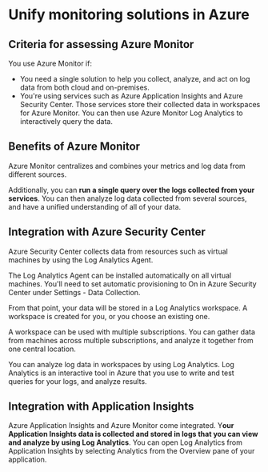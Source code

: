 # Unify monitoring solutions in Azure

## Criteria for assessing Azure Monitor

You use Azure Monitor if:

* You need a single solution to help you collect, analyze, and act on log data from both cloud and on-premises.
* You're using services such as Azure Application Insights and Azure Security Center. Those services store their collected data in workspaces for Azure Monitor. You can then use Azure Monitor Log Analytics to interactively query the data.

## Benefits of Azure Monitor

Azure Monitor centralizes and combines your metrics and log data from different sources.

Additionally, you can **run a single query over the logs collected from your services**. You can then analyze log data collected from several sources, and have a unified understanding of all of your data.

## Integration with Azure Security Center

Azure Security Center collects data from resources such as virtual machines by using the Log Analytics Agent.

The Log Analytics Agent can be installed automatically on all virtual machines. You'll need to set automatic provisioning to On in Azure Security Center under Settings - Data Collection.

From that point, your data will be stored in a Log Analytics workspace. A workspace is created for you, or you choose an existing one.

A workspace can be used with multiple subscriptions. You can gather data from machines across multiple subscriptions, and analyze it together from one central location.

You can analyze log data in workspaces by using Log Analytics. Log Analytics is an interactive tool in Azure that you use to write and test queries for your logs, and analyze results.

## Integration with Application Insights

Azure Application Insights and Azure Monitor come integrated. Y**our Application Insights data is collected and stored in logs that you can view and analyze by using Log Analytics**. You can open Log Analytics from Application Insights by selecting Analytics from the Overview pane of your application.
